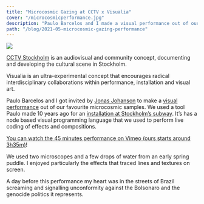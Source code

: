 ```yaml
---
title: "Microcosmic Gazing at CCTV x Visualia"
cover: "/microcosmicperformance.jpg"
description: "Paulo Barcelos and I made a visual performance out of our favourite microcosmic samples from an early spring puddle."
path: "/blog/2021-05-microcosmic-gazing-performance"
---
```


![](microcosmicperformance.jpg)

[CCTV Stockholm](https://cctvsthlm.se/) is an audiovisual and community concept, documenting and developing the cultural scene in Stockholm.

Visualia is an ultra-experimental concept that encourages radical interdisciplinary collaborations within performance, installation and visual art.

Paulo Barcelos and I got invited by [Jonas Johanson](https://jonasjohansson.se/) to make a [visual performance](https://vimeo.com/556817932/470af4d117) out of our favourite microcosmic samples. We used a tool Paulo made 10 years ago for an [installation at Stockholm’s subway](https://vimeo.com/58182488). It’s has a node based visual programming language that we used to perform live coding of effects and compositions.

[You can watch the 45 minutes performance on Vimeo (ours starts around 3h35m)](https://vimeo.com/556817932/470af4d117)!

We used two microscopes and a few drops of water from an early spring puddle. I enjoyed particularly the effects that traced lines and textures on screen.

A day before this performance my heart was in the streets of Brazil screaming and signalling unconformity against the Bolsonaro and the genocide politics it represents.  
